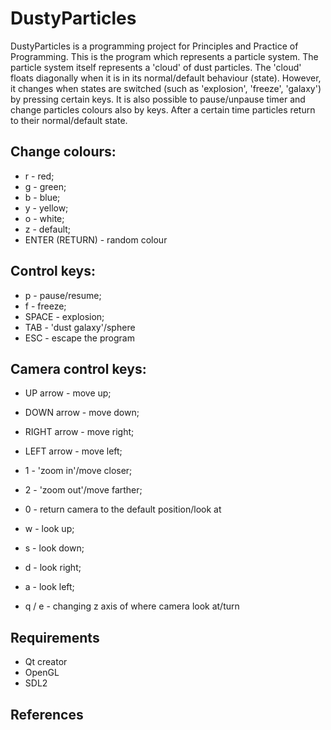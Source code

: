 # DustyParticles
DustyParticles is a programming project for Principles and Practice of Programming.
This is the program which represents a particle system.
The particle system itself represents a 'cloud' of dust particles.
The 'cloud' floats diagonally when it is in its normal/default behaviour (state).
However, it changes when states are switched (such as 'explosion', 'freeze', 'galaxy')
by pressing certain keys.
It is also possible to pause/unpause timer and change particles colours also by keys.
After a certain time particles return to their normal/default state.
## Change colours:

- r - red; 
- g - green; 
- b - blue; 
- y - yellow; 
- o - white; 
- z - default; 
- ENTER (RETURN) - random colour

## Control keys:

- p - pause/resume; 
- f - freeze;
- SPACE - explosion; 
- TAB - 'dust galaxy'/sphere
- ESC - escape the program

## Camera control keys:

- UP arrow - move up; 
- DOWN arrow - move down; 
- RIGHT arrow - move right; 
- LEFT arrow - move left;


- 1 - 'zoom in'/move closer; 
- 2 - 'zoom out'/move farther; 
- 0 - return camera to the default position/look at


- w - look up; 
- s - look down; 
- d - look right; 
- a - look left; 
- q / e - changing z axis of where camera look at/turn

## Requirements
- Qt creator
- OpenGL
- SDL2

## References

